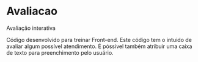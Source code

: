 # Avaliacao
Avaliação interativa

Código desenvolvido para treinar Front-end. 
Este código tem o intuido de avaliar algum possível atendimento. É póssível também atribuir uma caixa de texto para preenchimento pelo usuário.
